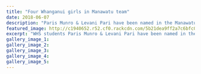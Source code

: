 ```yaml
---
title: "Four Whanganui girls in Manawatu team"
date: 2018-06-07
description: "Paris Munro & Levani Pari have been named in the Manawatu rep girls team to compete at the National Basketball Tourn..."
featured_image: http://c1940652.r52.cf0.rackcdn.com/5b21dea9ff2a7c6bfc00237e/Paris-Munro-U15-manawatu-team-chron-7-June.jpg
excerpt: "WHS students Paris Munro & Levani Pari have been named in the Manawatu rep girls team to compete at the Aon U15 National Basketball Tournament in Auckland."
gallery_image_1: 
gallery_image_2: 
gallery_image_3: 
gallery_image_4: 
gallery_image_5: 
---
```

